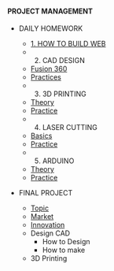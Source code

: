 <!-- 侧边栏 docs/_sidebar.md -->
####        PROJECT MANAGEMENT
- DAILY HOMEWORK
  - [1. HOW TO BUILD WEB](PM/Howtobuild/githubpage.md)
  -  2. CAD DESIGN
    - [Fusion 360](PM/CAD/installcad.md)
    - [Practices](PM/CAD/practicecad.md)
  -  3. 3D PRINTING
    - [Theory](PM/3dprinting/theory.md)
    - [Practice](PM/3dprinting/practice.md)
  -  4. LASER CUTTING
    - [Basics](https://www.nexmaker.com/doc/6laser_cutter/basic.html)
    - [Practice](PM/Lasercutting/practice.md)
  -  5. ARDUINO
    - [Theory](https://www.nexmaker.com/doc/5arduino/arduino_basic.html)
    - [Practice](PM/Arduino/practice.md)


- FINAL PROJECT
  - [Topic](FINALPROJECT/topic.md)
  - [Market](FINALPROJECT/market.md)
  - [Innovation](FINALPROJECT/innovation.md)
  - Design CAD
    - How to Design
    - How to make
  - 3D Printing